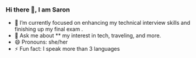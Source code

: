 ### Hi there 👋, I am Saron 

<!--
**Saronbgm/Saronbgm** is a ✨ _special_ ✨ repository because its `README.md` (this file) appears on your GitHub profile. -->


- 🔭 I’m currently focused on enhancing my technical interview skills and finishing up my final exam .
- 💬 Ask me about ** my interest in tech, traveling, and more.
- 😄 Pronouns: she/her
- ⚡ Fun fact: I speak more than 3 languages

